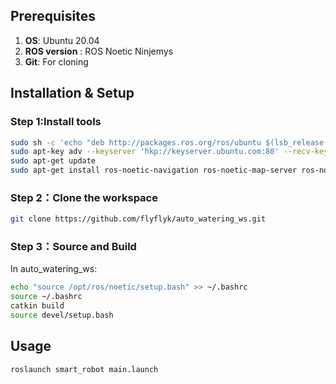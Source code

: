 ## Prerequisites

1. **OS**: Ubuntu 20.04
2. **ROS version** : ROS Noetic Ninjemys
3. **Git**: For cloning

## Installation & Setup

### Step 1:Install tools
```bash
sudo sh -c 'echo "deb http://packages.ros.org/ros/ubuntu $(lsb_release -sc) main" > /etc/apt/sources.list.d/ros-latest.list'
sudo apt-key adv --keyserver 'hkp://keyserver.ubuntu.com:80' --recv-key C1CF6E31E6BADE8868B172B4F42ED6FBAB17C654
sudo apt-get update
sudo apt-get install ros-noetic-navigation ros-noetic-map-server ros-noetic-amcl
```

### Step 2：Clone the workspace
```bash
git clone https://github.com/flyflyk/auto_watering_ws.git
```
### Step 3：Source and Build

In auto_watering_ws:
```bash
echo "source /opt/ros/noetic/setup.bash" >> ~/.bashrc
source ~/.bashrc
catkin build
source devel/setup.bash
``` 

## Usage

```bash
roslaunch smart_robot main.launch